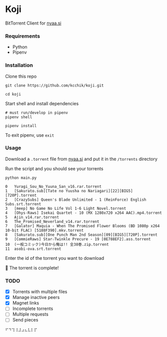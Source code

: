 # Koji

BitTorrent Client for [nyaa.si](https://nyaa.si/)

### Requirements

* Python
* Pipenv

### Installation

Clone this repo
```shell
git clone https://github.com/kcchik/koji.git

cd koji
```

Start shell and install dependencies
```shell
# must run/develop in pipenv
pipenv shell

pipenv install
```

To exit pipenv, use `exit`

### Usage

Download a `.torrent` file from [nyaa.si](https://nyaa.si/) and put it in the `/torrents` directory

Run the script and you should see your torrents

```shell
python main.py

0	Yuragi_Sou_No_Yuuna_San_v16.rar.torrent
1	[Sakurato.sub][Tate no Yuusha no Nariagari][22][BIG5][720P].torrent
2	[CrazySubs] Queen's Blade Unlimited - 1 (ReinForce) English Subs.srt.torrent
3	[meep] No Game No Life Vol 1-6 Light Novel.torrent
4	[Ohys-Raws] Isekai Quartet - 10 (MX 1280x720 x264 AAC).mp4.torrent
5	Ajin_v14.rar.torrent
6	The_Promised_Neverland_v14.rar.torrent
7	[Galator] Maquia - When The Promised Flower Blooms (BD 1080p x264 10-bit FLAC) [5188F390].mkv.torrent
8	[Sakurato.sub][One Punch Man 2nd Season][09][BIG5][720P].torrent
9	[CommieRaws] Star☆Twinkle Precure - 19 [0E788EF2].ass.torrent
10	(一般コミック)今日から俺は!! 全38巻.zip.torrent
11	asobi-ova.srt.torrent
```

Enter the id of the torrent you want to download

🎉 The torrent is complete!

### TODO

* [x] Torrents with multiple files
* [x] Manage inactive peers
* [x] Magnet links
* [ ] Incomplete torrents
* [ ] Multiple requests
* [ ] Send pieces

⠋⠙⠹⠸⠼⠴⠦⠧⠇⠏
